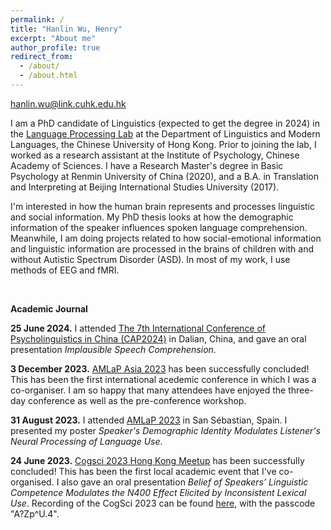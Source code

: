 ```yaml
---
permalink: /
title: "Hanlin Wu, Henry"
excerpt: "About me"
author_profile: true
redirect_from: 
  - /about/
  - /about.html
---
```


hanlin.wu@link.cuhk.edu.hk

I am a PhD candidate of Linguistics (expected to get the degree in 2024) in the [Language Processing Lab](https://cuhklpl.github.io/index.html) at the Department of Linguistics and Modern Languages, the Chinese University of Hong Kong. Prior to joining the lab, I worked as a research assistant at the Institute of Psychology, Chinese Academy of Sciences. I have a Research Master's degree in Basic Psychology at Renmin University of China (2020), and a B.A. in Translation and Interpreting at Beijing International Studies University (2017).

I'm interested in how the human brain represents and processes linguistic and social information. My PhD thesis looks at how the demographic information of the speaker influences spoken language comprehension. Meanwhile, I am doing projects related to how social-emotional information and linguistic information are processed in the brains of children with and without Autistic Spectrum Disorder (ASD). In most of my work, I use methods of EEG and fMRI.

<br>

**Academic Journal**

**25 June 2024.** I attended [The 7th International Conference of Psycholinguistics in China (CAP2024)](https://www.cap2024.cn/) in Dalian, China, and gave an oral presentation *Implausible Speech Comprehension*.

**3 December 2023.** [AMLaP Asia 2023](https://ling.cuhk.edu.hk/amlap.asia/) has been successfully concluded! This has been the first international acedemic conference in which I was a co-organiser. I am so happy that many attendees have enjoyed the three-day conference as well as the pre-conference workshop.

**31 August 2023.** I attended [AMLaP 2023](https://www.bcbl.eu/events/amlap/en) in San Sébastian, Spain. I presented my poster *Speaker's Demographic Identity Modulates Listener's Neural Processing of Language Use*.

**24 June 2023.** [Cogsci 2023 Hong Kong Meetup](https://ling.cuhk.edu.hk/conference/cogsci/) has been successfully concluded! This has been the first local academic event that I've co-organised. I also gave an oral presentation *Belief of Speakers’ Linguistic Competence Modulates the N400 Effect Elicited by Inconsistent Lexical Use*. Recording of the CogSci 2023 can be found [here](https://cuhk.zoom.us/rec/component-page?action=viewdetailpage&sharelevel=meeting&useWhichPasswd=meeting&clusterId=aw1&componentName=need-password&meetingId=N7e2KB-ppjYYy96EPs7V_EQOVeNHkgQXz9MTYOnVUodGHFVHx4648zBz5vndnaG4.JzlgyMK1kdyRT4oG&originRequestUrl=https%3A%2F%2Fcuhk.zoom.us%2Frec%2Fshare%2Fb4Yn5oaAX_Kv_cRLw1MwstNDIglB9lsR4tBO7ih9N2dVFORvqC18BUTRr1glLFAJ.L_XQM-Bvkt3ncNoV), with the passcode "A?Zp^U.4".
